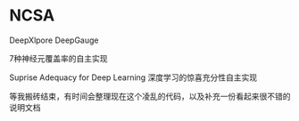 # NCSA

DeepXlpore
DeepGauge

7种神经元覆盖率的自主实现

Suprise Adequacy for Deep Learning
深度学习的惊喜充分性自主实现

等我搬砖结束，有时间会整理现在这个凌乱的代码，以及补充一份看起来很不错的说明文档
